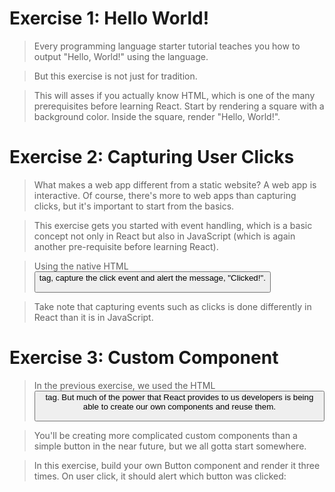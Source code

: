 # Exercise 1: Hello World!
> Every programming language starter tutorial teaches you how to output "Hello, World!" using the language.

> But this exercise is not just for tradition.

> This will asses if you actually know HTML, which is one of the many prerequisites before learning React. Start by rendering a square with a background color. Inside the square, render "Hello, World!".

# Exercise 2: Capturing User Clicks
> What makes a web app different from a static website? A web app is interactive. Of course, there's more to web apps than capturing clicks, but it's important to start from the basics.

> This exercise gets you started with event handling, which is a basic concept not only in React but also in JavaScript (which is again another pre-requisite before learning React).

> Using the native HTML <button> tag, capture the click event and alert the message, "Clicked!".

> Take note that capturing events such as clicks is done differently in React than it is in JavaScript.

# Exercise 3: Custom Component
> In the previous exercise, we used the HTML <button> tag. But much of the power that React provides to us developers is being able to create our own components and reuse them.

> You'll be creating more complicated custom components than a simple button in the near future, but we all gotta start somewhere.

> In this exercise, build your own Button component and render it three times. On user click, it should alert which button was clicked: